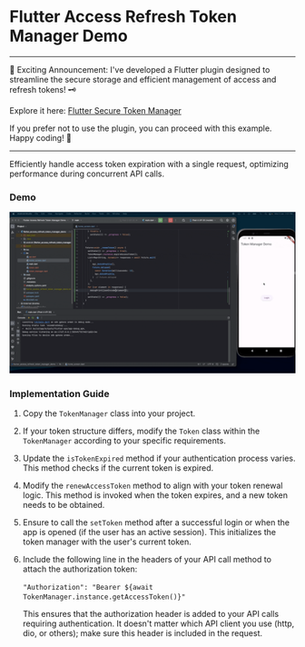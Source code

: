 # Flutter Access Refresh Token Manager Demo

<hr/>

🚀 Exciting Announcement: I've developed a Flutter plugin designed to streamline the secure storage
and efficient management of access and refresh tokens! 🗝️

Explore it
here: [Flutter Secure Token Manager](https://pub.dev/packages/flutter_secure_token_manager)

If you prefer not to use the plugin, you can proceed with this example. Happy coding! 🌟

<hr/>

Efficiently handle access token expiration with a single request, optimizing performance during
concurrent API calls.

### Demo

![Demo Gif](demo.gif)

### Implementation Guide

1. Copy the `TokenManager` class into your project.

2. If your token structure differs, modify the `Token` class within the `TokenManager` according to
   your specific requirements.

3. Update the `isTokenExpired` method if your authentication process varies. This method checks if
   the current token is expired.

4. Modify the `renewAccessToken` method to align with your token renewal logic. This method is
   invoked when the token expires, and a new token needs to be obtained.

5. Ensure to call the `setToken` method after a successful login or when the app is opened (if the
   user has an active session). This initializes the token manager with the user's current token.

6. Include the following line in the headers of your API call method to attach the authorization
   token:

   `"Authorization": "Bearer ${await TokenManager.instance.getAccessToken()}"`

   This ensures that the authorization header is added to your API calls requiring authentication.
   It doesn't matter which API client you use (http, dio, or others); make sure this header is
   included in the request.